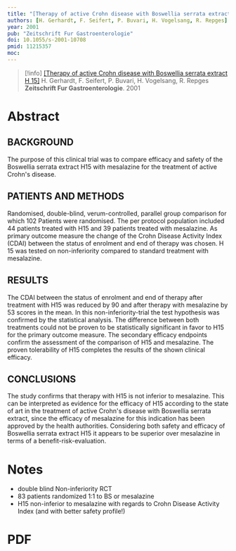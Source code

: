 ```yaml
---
title: "[Therapy of active Crohn disease with Boswellia serrata extract H 15]"
authors: [H. Gerhardt, F. Seifert, P. Buvari, H. Vogelsang, R. Repges]
year: 2001
pub: "Zeitschrift Fur Gastroenterologie"
doi: 10.1055/s-2001-10708
pmid: 11215357
moc: 
---
```

>[!info]
[[Therapy of active Crohn disease with Boswellia serrata extract H 15]](https://pubmed.ncbi.nlm.nih.gov/11215357/)
H. Gerhardt, F. Seifert, P. Buvari, H. Vogelsang, R. Repges
**Zeitschrift Fur Gastroenterologie**. 2001

# Abstract

## BACKGROUND
The purpose of this clinical trial was to compare efficacy and safety of the Boswellia serrata extract H15 with mesalazine for the treatment of active Crohn's disease.

## PATIENTS AND METHODS
Randomised, double-blind, verum-controlled, parallel group comparison for which 102 Patients were randomised. The per protocol population included 44 patients treated with H15 and 39 patients treated with mesalazine. As primary outcome measure the change of the Crohn Disease Activity Index (CDAI) between the status of enrolment and end of therapy was chosen. H 15 was tested on non-inferiority compared to standard treatment with mesalazine.

## RESULTS
The CDAI between the status of enrolment and end of therapy after treatment with H15 was reduced by 90 and after therapy with mesalazine by 53 scores in the mean. In this non-inferiority-trial the test hypothesis was confirmed by the statistical analysis. The difference between both treatments could not be proven to be statistically significant in favor to H15 for the primary outcome measure. The secondary efficacy endpoints confirm the assessment of the comparison of H15 and mesalazine. The proven tolerability of H15 completes the results of the shown clinical efficacy.

## CONCLUSIONS
The study confirms that therapy with H15 is not inferior to mesalazine. This can be interpreted as evidence for the efficacy of H15 according to the state of art in the treatment of active Crohn's disease with Boswellia serrata extract, since the efficacy of mesalazine for this indication has been approved by the health authorities. Considering both safety and efficacy of Boswellia serrata extract H15 it appears to be superior over mesalazine in terms of a benefit-risk-evaluation.

# Notes
- double blind Non-inferiority RCT
- 83 patients randomized 1:1 to BS or mesalazine
- H15 non-inferior to mesalazine with regards to Crohn Disease Activity Index (and with better safety profile!)

# PDF